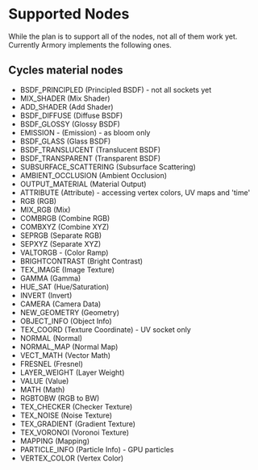 # Supported Nodes

While the plan is to support all of the nodes, not all of them work yet. Currently Armory implements the following ones.

## Cycles material nodes

- BSDF_PRINCIPLED (Principled BSDF) - not all sockets yet
- MIX_SHADER (Mix Shader)
- ADD_SHADER (Add Shader)
- BSDF_DIFFUSE (Diffuse BSDF)
- BSDF_GLOSSY (Glossy BSDF)
- EMISSION - (Emission) - as bloom only
- BSDF_GLASS (Glass BSDF)
- BSDF_TRANSLUCENT (Translucent BSDF)
- BSDF_TRANSPARENT (Transparent BSDF)
- SUBSURFACE_SCATTERING (Subsurface Scattering)
- AMBIENT_OCCLUSION (Ambient Occlusion)
- OUTPUT_MATERIAL (Material Output)
- ATTRIBUTE (Attribute) - accessing vertex colors, UV maps and 'time'
- RGB (RGB)
- MIX_RGB (Mix)
- COMBRGB (Combine RGB)
- COMBXYZ (Combine XYZ)
- SEPRGB (Separate RGB)
- SEPXYZ (Separate XYZ)
- VALTORGB - (Color Ramp)
- BRIGHTCONTRAST (Bright Contrast)
- TEX_IMAGE (Image Texture)
- GAMMA (Gamma)
- HUE_SAT (Hue/Saturation)
- INVERT (Invert)
- CAMERA (Camera Data)
- NEW_GEOMETRY (Geometry)
- OBJECT_INFO (Object Info)
- TEX_COORD (Texture Coordinate) - UV socket only
- NORMAL (Normal)
- NORMAL_MAP (Normal Map)
- VECT_MATH (Vector Math)
- FRESNEL (Fresnel)
- LAYER_WEIGHT (Layer Weight)
- VALUE (Value)
- MATH (Math)
- RGBTOBW (RGB to BW)
- TEX_CHECKER (Checker Texture)
- TEX_NOISE (Noise Texture)
- TEX_GRADIENT (Gradient Texture)
- TEX_VORONOI (Voronoi Texture)
- MAPPING (Mapping)
- PARTICLE_INFO (Particle Info) - GPU particles
- VERTEX_COLOR (Vertex Color)

